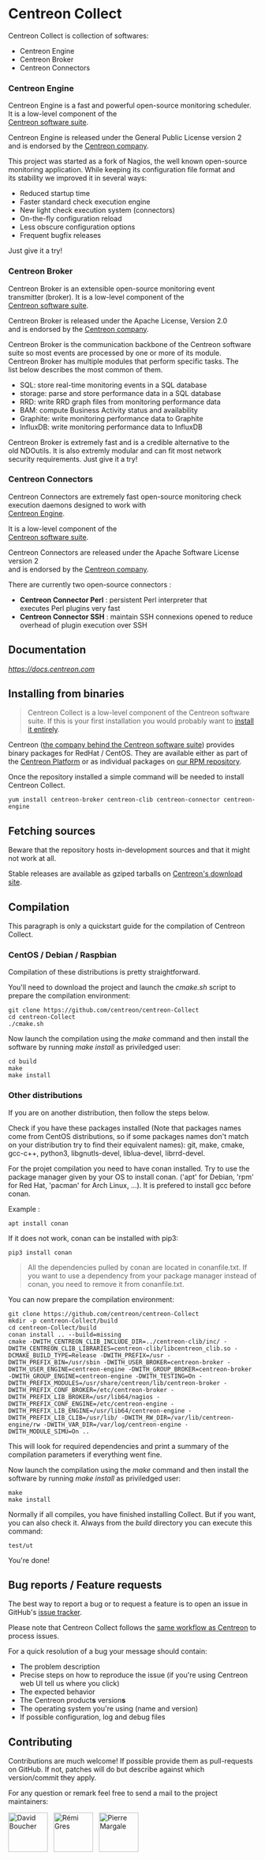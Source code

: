 # Centreon Collect                                                                 
                                                                                   
Centreon Collect is collection of softwares:                                                                                     
  * Centreon Engine                                                                  
  * Centreon Broker                                                                  
  * Centreon Connectors                                                              
                                                                                   
### Centreon Engine                                                                  
                                                                                   
Centreon Engine is a fast and powerful open-source monitoring scheduler.           
It is a low-level component of the                                                 
[Centreon software suite](https://www.centreon.com).                               
                                                                                   
Centreon Engine is released under the General Public License version 2             
and is endorsed by the [Centreon company](https://www.centreon.com).               
                                                                                   
This project was started as a fork of Nagios, the well known open-source           
monitoring application. While keeping its configuration file format and            
its stability we improved it in several ways:                                      
                                                                                   
- Reduced startup time                                                             
- Faster standard check execution engine                                           
- New light check execution system (connectors)                                    
- On-the-fly configuration reload                                                  
- Less obscure configuration options                                               
- Frequent bugfix releases                                                         
                                                                                   
Just give it a try!                                                                
                                                                                   
### Centreon Broker                                                                  
                                                                                   
Centreon Broker is an extensible open-source monitoring event                      
transmitter (broker). It is a low-level component of the                           
[Centreon software suite](https://www.centreon.com).                               
                                                                                   
Centreon Broker is released under the Apache License, Version 2.0                  
and is endorsed by the [Centreon company](https://www.centreon.com).               
                                                                                   
Centreon Broker is the communication backbone of the Centreon software             
suite so most events are processed by one or more of its module.                   
Centreon Broker has multiple modules that perform specific tasks. The              
list below describes the most common of them.                                      
                                                                                   
- SQL: store real-time monitoring events in a SQL database                         
- storage: parse and store performance data in a SQL database                      
- RRD: write RRD graph files from monitoring performance data                      
- BAM: compute Business Activity status and availability                           
- Graphite: write monitoring performance data to Graphite                          
- InfluxDB: write monitoring performance data to InfluxDB                          
                                                                                   
Centreon Broker is extremely fast and is a credible alternative to the             
old NDOutils. It is also extremly modular and can fit most network                 
security requirements. Just give it a try!                                         
                                                                                   
### Centreon Connectors                                                              
                                                                                   
Centreon Connectors are extremely fast open-source monitoring check                
execution daemons designed to work with                                            
[Centreon Engine](https://github.com/centreon/centreon-engine).                    
                                                                                   
It is a low-level component of the                                                 
[Centreon software suite](https://www.centreon.com).                               
                                                                                   
Centreon Connectors are released under the Apache Software License version 2       
and is endorsed by the [Centreon company](https://www.centreon.com).               
                                                                                   
There are currently two open-source connectors :                                   
                                                                                   
- **Centreon Connector Perl** : persistent Perl interpreter that                   
  executes Perl plugins very fast                                                  
- **Centreon Connector SSH** : maintain SSH connexions opened to reduce            
  overhead of plugin execution over SSH     

## Documentation

*https://docs.centreon.com*

## Installing from binaries

> Centreon Collect is a low-level component of the Centreon
> software suite. If this is your first installation you would probably
> want to [install it entirely](https://docs.centreon.com/current/en/installation/installation-of-a-central-server/using-sources.html).

Centreon ([the company behind the Centreon software suite](http://www.centreon.com))
provides binary packages for RedHat / CentOS. They are available either
as part of the [Centreon Platform](https://www.centreon.com/en/platform/)
or as individual packages on [our RPM repository](https://docs.centreon.com/current/en/installation/installation-of-a-poller/using-packages.html).

Once the repository installed a simple command will be needed to install
Centreon Collect.

```shell
yum install centreon-broker centreon-clib centreon-connector centreon-engine
```

## Fetching sources

Beware that the repository hosts in-development sources and that it
might not work at all.

Stable releases are available as gziped tarballs on [Centreon's
download site](https://download.centreon.com).

## Compilation

This paragraph is only a quickstart guide for the compilation of
Centreon Collect.

### CentOS / Debian / Raspbian

Compilation of these distributions is pretty straightforward.

You'll need to download the project and launch the *cmake.sh* script
to prepare the compilation environment:

```shell
git clone https://github.com/centreon/centreon-Collect
cd centreon-Collect
./cmake.sh
```

Now launch the compilation using the *make* command and then install the
software by running *make install* as priviledged user:

```shell
cd build
make
make install
```

### Other distributions

If you are on another distribution, then follow the steps below.

Check if you have these packages installed (Note that packages names
come from CentOS distributions, so if some packages names don't match
on your distribution try to find their equivalent names): git, make,
cmake, gcc-c++, python3, libgnutls-devel, liblua-devel, librrd-devel.

For the projet compilation you need to have conan installed. Try to use
the package manager given by your OS to install conan. ('apt' for
Debian, 'rpm' for Red Hat, 'pacman' for Arch Linux, ...). It is prefered
to install gcc before conan.

Example :

```shell
apt install conan
```

If it does not work, conan can be installed with pip3:

```shell
pip3 install conan
```

> All the dependencies pulled by conan are located in conanfile.txt. If
> you want to use a dependency from your package manager instead of conan,
> you need to remove it from conanfile.txt.

You can now prepare the compilation environment:

```shell
git clone https://github.com/centreon/centreon-Collect
mkdir -p centreon-Collect/build
cd centreon-Collect/build
conan install .. --build=missing
cmake -DWITH_CENTREON_CLIB_INCLUDE_DIR=../centreon-clib/inc/ -DWITH_CENTREON_CLIB_LIBRARIES=centreon-clib/libcentreon_clib.so -DCMAKE_BUILD_TYPE=Release -DWITH_PREFIX=/usr -DWITH_PREFIX_BIN=/usr/sbin -DWITH_USER_BROKER=centreon-broker -DWITH_USER_ENGINE=centreon-engine -DWITH_GROUP_BROKER=centreon-broker -DWITH_GROUP_ENGINE=centreon-engine -DWITH_TESTING=On -DWITH_PREFIX_MODULES=/usr/share/centreon/lib/centreon-broker -DWITH_PREFIX_CONF_BROKER=/etc/centreon-broker -DWITH_PREFIX_LIB_BROKER=/usr/lib64/nagios -DWITH_PREFIX_CONF_ENGINE=/etc/centreon-engine -DWITH_PREFIX_LIB_ENGINE=/usr/lib64/centreon-engine -DWITH_PREFIX_LIB_CLIB=/usr/lib/ -DWITH_RW_DIR=/var/lib/centreon-engine/rw -DWITH_VAR_DIR=/var/log/centreon-engine -DWITH_MODULE_SIMU=On ..

```

This will look for required dependencies and print a summary of the
compilation parameters if everything went fine.

Now launch the compilation using the *make* command and then install the
software by running *make install* as priviledged user:

```shell
make
make install
```

Normally if all compiles, you have finished installing Collect. But if
you want, you can also check it. Always from the *build* directory you
can execute this command:

```shell
test/ut
```

You're done!

## Bug reports / Feature requests

The best way to report a bug or to request a feature is to open an issue
in GitHub's [issue tracker](https://github.com/centreon/centreon-Collect/issues/).

Please note that Centreon Collect follows the
[same workflow as Centreon](https://github.com/centreon/centreon/issues/new/choose)
to process issues.

For a quick resolution of a bug your message should contain:

- The problem description
- Precise steps on how to reproduce the issue (if you're using Centreon
  web UI tell us where you click)
- The expected behavior
- The Centreon product**s** version**s**
- The operating system you're using (name and version)
- If possible configuration, log and debug files

## Contributing

Contributions are much welcome! If possible provide them as
pull-requests on GitHub. If not, patches will do but describe against
which version/commit they apply.

For any question or remark feel free to send a mail to the project
maintainers:

<a href="https://github.com/bouda1"><img src="https://avatars1.githubusercontent.com/u/6324413?s=400&v=4" title="David Boucher" width="80" height="80"></a> &nbsp;
<a href="https://github.com/rem31"><img src="https://avatars.githubusercontent.com/u/73845199?s=460&v=4" title="Rémi Gres" width="80" height="80"></a> &nbsp;
<a href="https://github.com/centreonpm"><img src="https://avatars.githubusercontent.com/u/73105891?s=460&v=4" title="Pierre Margale" width="80" height="80"></a> &nbsp;
